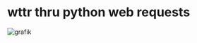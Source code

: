 # wttr thru python web requests



![grafik](https://user-images.githubusercontent.com/81460729/132842176-b7f5203f-d421-4955-9426-38233e86e28c.png)

